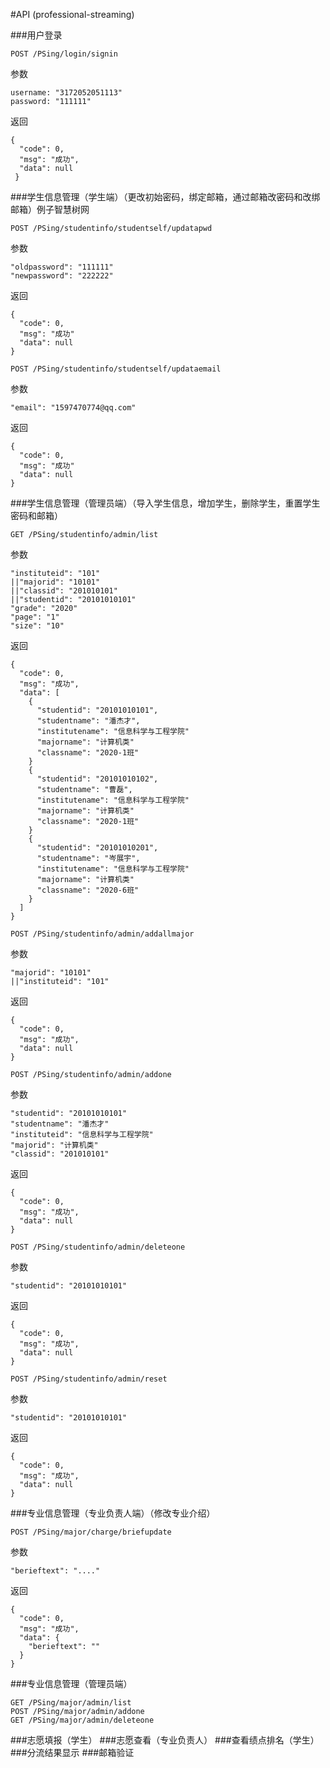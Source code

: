 #API  (professional-streaming)

###用户登录

```
POST /PSing/login/signin
```

参数

```
username: "3172052051113"
password: "111111"

```

返回

```
{
  "code": 0,
  "msg": "成功",
  "data": null
 }
```

###学生信息管理（学生端）（更改初始密码，绑定邮箱，通过邮箱改密码和改绑邮箱）例子智慧树网

```
POST /PSing/studentinfo/studentself/updatapwd
```

参数

```
"oldpassword": "111111"
"newpassword": "222222"

```

返回

```
{
  "code": 0,
  "msg": "成功"
  "data": null
}
```

```
POST /PSing/studentinfo/studentself/updataemail
```

参数

```
"email": "1597470774@qq.com"
```

返回

```
{
  "code": 0,
  "msg": "成功"
  "data": null
}
```

###学生信息管理（管理员端）（导入学生信息，增加学生，删除学生，重置学生密码和邮箱）

```
GET /PSing/studentinfo/admin/list
```

参数

```
"instituteid": "101"
||"majorid": "10101"
||"classid": "201010101"
||"studentid": "20101010101"
"grade": "2020"
"page": "1"
"size": "10"
```

返回

```
{
  "code": 0,
  "msg": "成功",
  "data": [
    {
      "studentid": "20101010101",
      "studentname": "潘杰才",
      "institutename": "信息科学与工程学院"
      "majorname": "计算机类"
      "classname": "2020-1班"
    }
    {
      "studentid": "20101010102",
      "studentname": "曹磊",
      "institutename": "信息科学与工程学院"
      "majorname": "计算机类"
      "classname": "2020-1班"
    }
    {
      "studentid": "20101010201",
      "studentname": "岑展宇",
      "institutename": "信息科学与工程学院"
      "majorname": "计算机类"
      "classname": "2020-6班"
    }
  ]
}
```



```
POST /PSing/studentinfo/admin/addallmajor
```

参数

```
"majorid": "10101"
||"instituteid": "101"
```

返回

```
{
  "code": 0,
  "msg": "成功",
  "data": null
}
```



```
POST /PSing/studentinfo/admin/addone
```

参数

```
"studentid": "20101010101"
"studentname": "潘杰才"
"instituteid": "信息科学与工程学院"
"majorid": "计算机类"
"classid": "201010101"
```

返回

```
{
  "code": 0,
  "msg": "成功",
  "data": null
}
```



```
POST /PSing/studentinfo/admin/deleteone
```

参数

```
"studentid": "20101010101"
```

返回

```
{
  "code": 0,
  "msg": "成功",
  "data": null
}
```



```
POST /PSing/studentinfo/admin/reset
```

参数

```
"studentid": "20101010101"
```

返回

```
{
  "code": 0,
  "msg": "成功",
  "data": null
}
```



###专业信息管理（专业负责人端）（修改专业介绍）

```
POST /PSing/major/charge/briefupdate
```

参数

```
"berieftext": "...."
```

返回

```
{
  "code": 0,
  "msg": "成功",
  "data": {
    "berieftext": ""
  }
}
```



###专业信息管理（管理员端）

```
GET /PSing/major/admin/list
POST /PSing/major/admin/addone
GET /PSing/major/admin/deleteone
```



###志愿填报（学生）
###志愿查看（专业负责人）
###查看绩点排名（学生）
###分流结果显示
###邮箱验证

###

```

```
